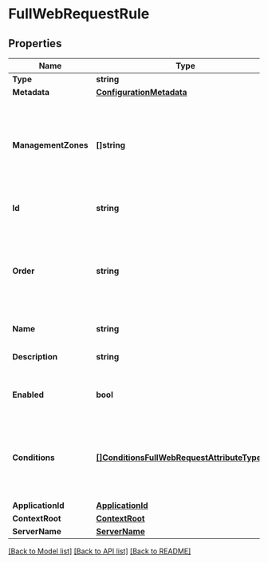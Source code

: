 # FullWebRequestRule

## Properties

Name | Type | Description | Notes
------------ | ------------- | ------------- | -------------
**Type** | **string** |  | [optional] 
**Metadata** | [**ConfigurationMetadata**](ConfigurationMetadata.md) |  | [optional] 
**ManagementZones** | **[]string** | Specifies the management zones of the process group for which this service detection rule should be created. | [optional] 
**Id** | **string** | The ID of the service detection rule. | [optional] 
**Order** | **string** | The order of the rule in the rules list.    The rules are evaluated from top to bottom. The first matching rule applies. | [optional] 
**Name** | **string** | The name of the rule. | 
**Description** | **string** | A short description of the rule. | [optional] 
**Enabled** | **bool** | The rule is enabled(&#x60;true&#x60;) or disabled (&#x60;false&#x60;). | 
**Conditions** | [**[]ConditionsFullWebRequestAttributeTypeDto**](ConditionsFullWebRequestAttributeTypeDto.md) | A list of conditions of the rule.   If several conditions are specified, the AND logic applies. | [optional] 
**ApplicationId** | [**ApplicationId**](ApplicationId.md) |  | [optional] 
**ContextRoot** | [**ContextRoot**](ContextRoot.md) |  | [optional] 
**ServerName** | [**ServerName**](ServerName.md) |  | [optional] 

[[Back to Model list]](../README.md#documentation-for-models) [[Back to API list]](../README.md#documentation-for-api-endpoints) [[Back to README]](../README.md)


